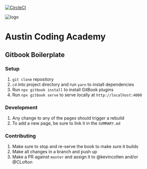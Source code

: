 [![CircleCI](https://circleci.com/gh/AustinCodingAcademy/gitbook-boilerplate.svg?style=svg&circle-token=59fcb96d7537ef4e4dbb398806c7def94c482b5e)](https://circleci.com/gh/AustinCodingAcademy/gitbook-boilerplate)

![logo](http://en.gravatar.com/userimage/107370100/a08594145564536138dfaaf072c7b241.png)
# Austin Coding Academy

## Gitbook Boilerplate

### Setup
1. `git clone` repository
1. `cd` into project directory and run `yarn` to install dependencies
1. Run `npx gitbook install` to install GitBook plugins
1. Run `npx gitbook serve` to serve locally at `http://localhost:4000`

### Development
1. Any change to any of the pages should trigger a rebuild
1. To add a new page, be sure to link it in the `SUMMARY.md`

### Contributing
1. Make sure to stop and re-serve the book to make sure it builds
1. Make all changes in a branch and push up
1. Make a PR against `master` and assign it to @kevincolten and/or @CLofton
